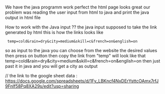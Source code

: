 We have the java programm work perfect
the html page looks great
our problem was reading the user input from html to java and print the java output in html file

How to work with the Java input ??
   the java input supposed to take the link generated by html 
   this is how the links looks like
  
     temp=cold&rain=dry&city=medium&skill=c&french=on&english=on
so as input to the java you can choose from the website the desired values then press on button then copy the link from "temp"
will look like that      temp=cold&rain=dry&city=medium&skill=c&french=on&english=on
 then just past it in java and you will get a city as output
 
 // the link to the google sheet data : https://docs.google.com/spreadsheets/d/1Fy_LBKncf4NxDErYsttcOAmx7rfJ9Fnlf58Pq8XA29s/edit?usp=sharing
  
